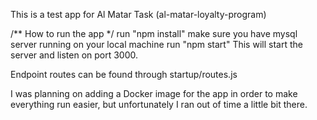 This is a test app for Al Matar Task (al-matar-loyalty-program)


/** How to run the app */
run "npm install"
make sure you have mysql server running on your local machine
run "npm start"
This will start the server and listen on port 3000.

Endpoint routes can be found through startup/routes.js

I was planning on adding a Docker image for the app in order to make everything run easier, but unfortunately I ran out of time a little bit there.
